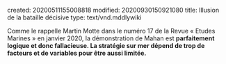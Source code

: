 created: 20200511155008818
modified: 20200930150921080
title: Illusion de la bataille décisive
type: text/vnd.mddlywiki

Comme le rappelle Martin Motte dans le numéro 17 de la Revue « Etudes Marines » en janvier 2020, la démonstration de Mahan est **parfaitement logique et donc fallacieuse. La stratégie sur mer dépend de trop de facteurs et de variables pour être aussi limitée.**